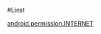 #Liest

[android.permission.INTERNET](https://github.com/adkooo/adko/blob/main/Format-android/docs1.xml)
